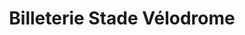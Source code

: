 ---
title: "Billeterie Stade Vélodrome"
url: /marseille/billeterie-stade-velodrome/
shop: Tickets
---